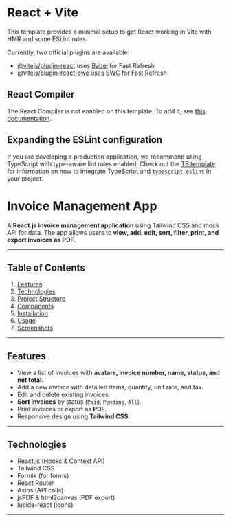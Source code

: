 # React + Vite

This template provides a minimal setup to get React working in Vite with HMR and some ESLint rules.

Currently, two official plugins are available:

- [@vitejs/plugin-react](https://github.com/vitejs/vite-plugin-react/blob/main/packages/plugin-react) uses [Babel](https://babeljs.io/) for Fast Refresh
- [@vitejs/plugin-react-swc](https://github.com/vitejs/vite-plugin-react/blob/main/packages/plugin-react-swc) uses [SWC](https://swc.rs/) for Fast Refresh

## React Compiler

The React Compiler is not enabled on this template. To add it, see [this documentation](https://react.dev/learn/react-compiler/installation).

## Expanding the ESLint configuration

If you are developing a production application, we recommend using TypeScript with type-aware lint rules enabled. Check out the [TS template](https://github.com/vitejs/vite/tree/main/packages/create-vite/template-react-ts) for information on how to integrate TypeScript and [`typescript-eslint`](https://typescript-eslint.io) in your project.


#  Invoice Management App

A **React.js invoice management application** using Tailwind CSS and mock API for data. The app allows users to **view, add, edit, sort, filter, print, and export invoices as PDF**.  

---

## Table of Contents
1. [Features](#features)  
2. [Technologies](#technologies)  
3. [Project Structure](#project-structure)  
4. [Components](#components)  
5. [Installation](#installation)  
6. [Usage](#usage)  
7. [Screenshots](#screenshots)  

---

## Features
- View a list of invoices with **avatars, invoice number, name, status, and net total**.  
- Add a new invoice with detailed items, quantity, unit rate, and tax.  
- Edit and delete existing invoices.  
- **Sort invoices** by status (`Paid`, `Pending`, `All`).  
- Print invoices or export as **PDF**.  
- Responsive design using **Tailwind CSS**.  

---

## Technologies
- React.js (Hooks & Context API)  
- Tailwind CSS  
- Formik (for forms)  
- React Router  
- Axios (API calls)  
- jsPDF & html2canvas (PDF export)  
- lucide-react (icons)  

---

